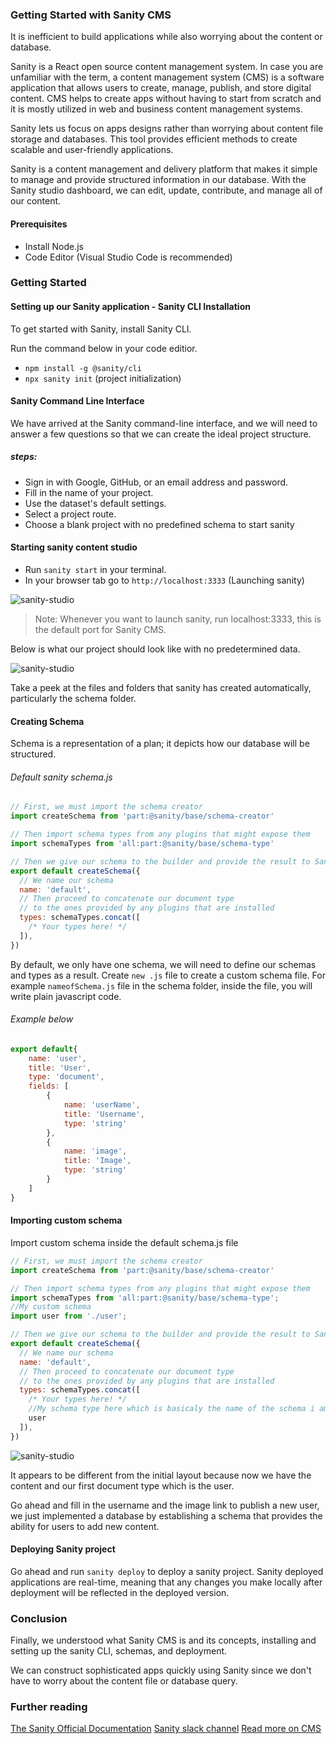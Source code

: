 ### Getting Started with Sanity CMS
It is inefficient to build applications while also worrying about the content or database.

Sanity is a React open source content management system. In case you are unfamiliar with the term, a content management system (CMS) is a software application that allows users to create, manage, publish, and store digital content. CMS helps to create apps without having to start from scratch and it is mostly utilized in web and business content management systems.

Sanity lets us focus on apps designs rather than worrying about content file storage and databases. This tool provides efficient methods to create scalable and user-friendly applications. 

Sanity is a content management and delivery platform that makes it simple to manage and provide structured information in our database. With the Sanity studio dashboard, we can edit, update, contribute, and manage all of our content.
#### Prerequisites
- Install Node.js 
- Code Editor (Visual Studio Code is recommended)
### Getting Started
#### Setting up our Sanity application - Sanity CLI Installation
To get started with Sanity, install Sanity CLI.

Run the command below in your code editior.
- `npm install -g @sanity/cli` 
- `npx sanity init` (project initialization)
#### Sanity Command Line Interface
We have arrived at the Sanity command-line interface, and we will need to answer a few questions so that we can create the ideal project structure.
##### steps:
- Sign in with Google, GitHub, or an email address and password.
- Fill in the name of your project.
- Use the dataset's default settings.
- Select a project route.
- Choose a blank project with no predefined schema to start sanity
#### Starting sanity content studio
- Run `sanity start` in your terminal.
- In your browser tab go to `http://localhost:3333` (Launching sanity)

![sanity-studio](/engineering-education/getting-started-with-sanity-cms/terminal.png)

>Note: Whenever you want to launch sanity, run localhost:3333, this is the default port for Sanity CMS.

Below is what our project should look like with no predetermined data.

![sanity-studio](/engineering-education/getting-started-with-sanity-cms/sanity-screenshot1.png)

Take a peek at the files and folders that sanity has created automatically, particularly the schema folder.
#### Creating Schema
Schema is a representation of a plan; it depicts how our database will be structured.
######  Default sanity schema.js
```js
// First, we must import the schema creator
import createSchema from 'part:@sanity/base/schema-creator'

// Then import schema types from any plugins that might expose them
import schemaTypes from 'all:part:@sanity/base/schema-type'

// Then we give our schema to the builder and provide the result to Sanity
export default createSchema({
  // We name our schema
  name: 'default',
  // Then proceed to concatenate our document type
  // to the ones provided by any plugins that are installed
  types: schemaTypes.concat([
    /* Your types here! */
  ]),
})

```

By default, we only have one schema, we will need to define our schemas and types as a result.
Create `new .js` file to create a custom schema file. For example `nameofSchema.js` file in the schema folder, inside the file, you will write plain javascript code.
###### Example below
```js
export default{
    name: 'user',
    title: 'User',
    type: 'document',
    fields: [
        {
            name: 'userName',
            title: 'Username',
            type: 'string'
        },
        {
            name: 'image',
            title: 'Image',
            type: 'string'
        }
    ]
}
```
#### Importing custom schema 
 Import custom schema inside the default schema.js file
```js
// First, we must import the schema creator
import createSchema from 'part:@sanity/base/schema-creator'

// Then import schema types from any plugins that might expose them
import schemaTypes from 'all:part:@sanity/base/schema-type';
//My custom schema
import user from './user';

// Then we give our schema to the builder and provide the result to Sanity
export default createSchema({
  // We name our schema
  name: 'default',
  // Then proceed to concatenate our document type
  // to the ones provided by any plugins that are installed
  types: schemaTypes.concat([
    /* Your types here! */
    //My schema type here which is basicaly the name of the schema i am importing 
    user
  ]),
})
```
![sanity-studio](/engineering-education/getting-started-with-sanity-cms/sanity-screenshot2.png)

 It appears to be different from the initial layout because now we have the content and our first document type which is the user. 
 
 Go ahead and fill in the username and the image link to publish a new user, we just implemented a database by establishing a schema that provides the ability for users to add new content. 

#### Deploying Sanity project
Go ahead and run `sanity deploy` to deploy a sanity project. Sanity deployed applications are real-time, meaning that any changes you make locally after deployment will be reflected in the deployed version.
### Conclusion
Finally, we understood what Sanity CMS is and its concepts, installing and setting up the sanity CLI, schemas, and deployment.

 We can construct sophisticated apps quickly using Sanity since we don't have to worry about the content file or database query.
### Further reading
[The Sanity Official Documentation](https://www.sanity.io)
[Sanity slack channel](https://slack.sanity.io/)
[Read more on CMS](https://www.sitecore.com/knowledge-center/digital-marketing-resources/what-is-a-cms)



